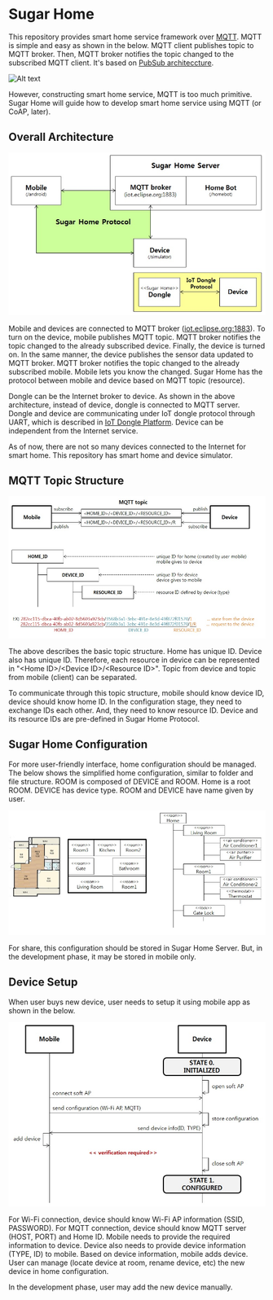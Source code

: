 # Sugar Home
This repository provides smart home service framework over [MQTT](http://mqtt.org). MQTT is simple and easy as shown in the below. MQTT client publishes topic to MQTT broker. Then, MQTT broker notifies the topic changed to the subscribed MQTT client. It's based on [PubSub architeccture](https://en.wikipedia.org/wiki/Publish-subscribe_pattern).

![Alt text](http://www.hivemq.com/wp-content/uploads/Screen-Shot-2014-10-22-at-12.21.07.png?raw=true "MQTT Publish/Subscribe Architecture")

However, constructing smart home service, MQTT is too much primitive. Sugar Home will guide how to develop smart home service using MQTT (or CoAP, later). 

## Overall Architecture

![Alt text](/document/image/overall_architecture.jpg?raw=true "Overall Architecture of Sugar Home")

Mobile and devices are connected to MQTT broker ([iot.eclipse.org:1883](http://iot.eclipse.org/getting-started#sandboxes)). To turn on the device, mobile publishes MQTT topic. MQTT broker notifies the topic changed to the already subscribed device. Finally, the device is turned on. In the same manner, the device publishes the sensor data updated to MQTT broker. MQTT broker notifies the topic changed to the already subscribed mobile. Mobile lets you know the changed. Sugar Home has the protocol between mobile and device based on MQTT topic (resource).

Dongle can be the Internet broker to device. As shown in the above architecture, instead of device, dongle is connected to MQTT server. Dongle and device are communicating under IoT dongle protocol through UART, which is described in [IoT Dongle Platform](https://github.com/gaiakeeper/iot_dongle_platform). Device can be independent from the Internet service.

As of now, there are not so many devices connected to the Internet for smart home. This repository has smart home and device simulator.

## MQTT Topic Structure

![Alt text](/document/image/MQTT_topic.jpg?raw=true "MQTT Topic Structure")

The above describes the basic topic structure. Home has unique ID. Device also has unique ID. Therefore, each resource in device can be represented in "\<Home ID\>/\<Device ID\>/\<Resource ID\>". Topic from device and topic from mobile (client) can be separated.

To communicate through this topic structure, mobile should know device ID, device should know home ID. In the configuration stage, they need to exchange IDs each other. And, they need to know resource ID. Device and its resource IDs are pre-defined in Sugar Home Protocol.

## Sugar Home Configuration
For more user-friendly interface, home configuration should be managed. The below shows the simplified home configuration, similar to folder and file structure. ROOM is composed of DEVICE and ROOM. Home is a root ROOM. DEVICE has device type. ROOM and DEVICE have name given by user.

![Alt text](/document/image/sugar_home_configuration.jpg?raw=true "Sugar Home Configuration")

For share, this configuration should be stored in Sugar Home Server. But, in the development phase, it may be stored in mobile only.

## Device Setup
When user buys new device, user needs to setup it using mobile app as shown in the below.

![Alt text](/document/image/device_setup.jpg?raw=true "Device Setup")

For Wi-Fi connection, device should know Wi-Fi AP information (SSID, PASSWORD). For MQTT connection, device should know MQTT server (HOST, PORT) and Home ID. Mobile needs to provide the required information to device. Device also needs to provide device information (TYPE, ID) to mobile. Based on device information, mobile adds device. User can manage (locate device at room, rename device, etc) the new device in home configuration.

In the development phase, user may add the new device manually.
